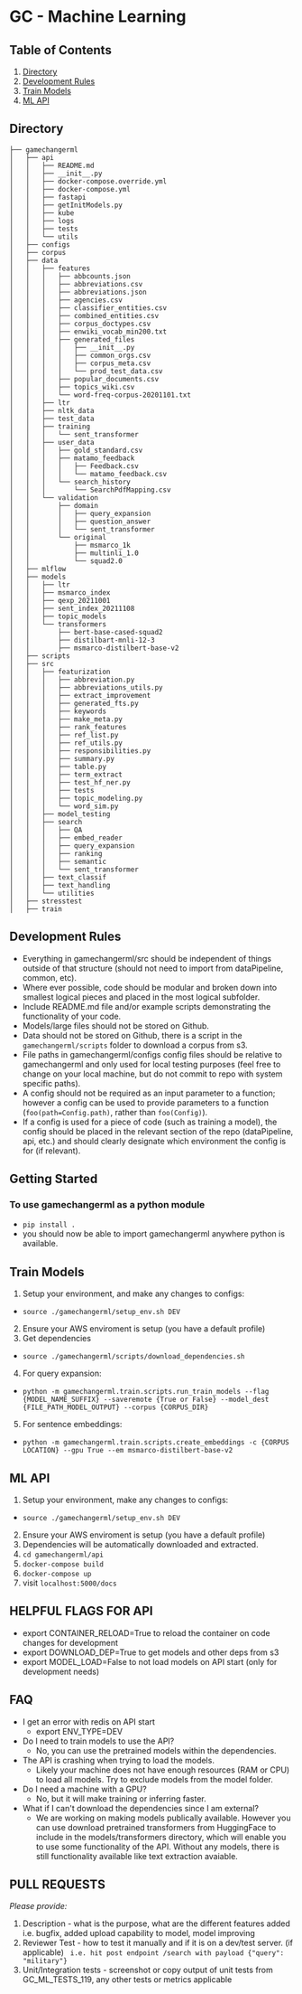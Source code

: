 # GC - Machine Learning
## Table of Contents
1. [Directory](##Directory)
2. [Development Rules](#Development-Rules)
3. [Train Models](#Train-Models)
4. [ML API](#ML-API)

## Directory
```
├── gamechangerml
│   ├── api
│   │   ├── README.md
│   │   ├── __init__.py
│   │   ├── docker-compose.override.yml
│   │   ├── docker-compose.yml
│   │   ├── fastapi
│   │   ├── getInitModels.py
│   │   ├── kube
│   │   ├── logs
│   │   ├── tests
│   │   └── utils
│   ├── configs
│   ├── corpus
│   ├── data
│   │   ├── features
│   │   │   ├── abbcounts.json
│   │   │   ├── abbreviations.csv
│   │   │   ├── abbreviations.json
│   │   │   ├── agencies.csv
│   │   │   ├── classifier_entities.csv
│   │   │   ├── combined_entities.csv
│   │   │   ├── corpus_doctypes.csv
│   │   │   ├── enwiki_vocab_min200.txt
│   │   │   ├── generated_files
│   │   │   │   ├── __init__.py
│   │   │   │   ├── common_orgs.csv
│   │   │   │   ├── corpus_meta.csv
│   │   │   │   └── prod_test_data.csv
│   │   │   ├── popular_documents.csv
│   │   │   ├── topics_wiki.csv
│   │   │   └── word-freq-corpus-20201101.txt
│   │   ├── ltr
│   │   ├── nltk_data
│   │   ├── test_data
│   │   ├── training
│   │   │   └── sent_transformer
│   │   ├── user_data
│   │   │   ├── gold_standard.csv
│   │   │   ├── matamo_feedback
│   │   │   │   ├── Feedback.csv
│   │   │   │   └── matamo_feedback.csv
│   │   │   └── search_history
│   │   │       └── SearchPdfMapping.csv
│   │   └── validation
│   │       ├── domain
│   │       │   ├── query_expansion
│   │       │   ├── question_answer
│   │       │   └── sent_transformer
│   │       └── original
│   │           ├── msmarco_1k
│   │           ├── multinli_1.0
│   │           └── squad2.0
│   ├── mlflow
│   ├── models
│   │   ├── ltr
│   │   ├── msmarco_index
│   │   ├── qexp_20211001
│   │   ├── sent_index_20211108
│   │   ├── topic_models
│   │   └── transformers
│   │       ├── bert-base-cased-squad2
│   │       ├── distilbart-mnli-12-3
│   │       ├── msmarco-distilbert-base-v2
│   ├── scripts
│   ├── src
│   │   ├── featurization
│   │   │   ├── abbreviation.py
│   │   │   ├── abbreviations_utils.py
│   │   │   ├── extract_improvement
│   │   │   ├── generated_fts.py
│   │   │   ├── keywords
│   │   │   ├── make_meta.py
│   │   │   ├── rank_features
│   │   │   ├── ref_list.py
│   │   │   ├── ref_utils.py
│   │   │   ├── responsibilities.py
│   │   │   ├── summary.py
│   │   │   ├── table.py
│   │   │   ├── term_extract
│   │   │   ├── test_hf_ner.py
│   │   │   ├── tests
│   │   │   ├── topic_modeling.py
│   │   │   └── word_sim.py
│   │   ├── model_testing
│   │   ├── search
│   │   │   ├── QA
│   │   │   ├── embed_reader
│   │   │   ├── query_expansion
│   │   │   ├── ranking
│   │   │   ├── semantic
│   │   │   └── sent_transformer
│   │   ├── text_classif
│   │   ├── text_handling
│   │   └── utilities
│   ├── stresstest
│   ├── train
```

## Development Rules
- Everything in gamechangerml/src should be independent of things outside of that structure (should not need to import from dataPipeline, common, etc).
- Where ever possible, code should be modular and broken down into smallest logical pieces and placed in the most logical subfolder.
- Include README.md file and/or example scripts demonstrating the functionality of your code.
- Models/large files should not be stored on Github.
- Data should not be stored on Github, there is a script in the `gamechangerml/scripts` folder to download a corpus from s3.
- File paths in gamechangerml/configs config files should be relative to gamechangerml and only used for local testing purposes (feel free to change on your local machine, but do not commit to repo with system specific paths).
- A config should not be required as an input parameter to a function; however a config can be used to provide parameters to a function (`foo(path=Config.path)`, rather than `foo(Config)`).
- If a config is used for a piece of code (such as training a model), the config should be placed in the relevant section of the repo (dataPipeline, api, etc.) and should clearly designate which environment the config is for (if relevant).

## Getting Started
### To use gamechangerml as a python module
- `pip install .`
- you should now be able to import gamechangerml anywhere python is available.


## Train Models
1. Setup your environment, and make any changes to configs: 
- `source ./gamechangerml/setup_env.sh DEV`
2. Ensure your AWS enviroment is setup (you have a default profile)
3. Get dependencies
- `source ./gamechangerml/scripts/download_dependencies.sh`
4. For query expansion:
- `python -m gamechangerml.train.scripts.run_train_models --flag {MODEL_NAME_SUFFIX} --saveremote {True or False} --model_dest {FILE_PATH_MODEL_OUTPUT} --corpus {CORPUS_DIR}`
5. For sentence embeddings:
- `python -m gamechangerml.train.scripts.create_embeddings -c {CORPUS LOCATION} --gpu True --em msmarco-distilbert-base-v2`

## ML API
1. Setup your environment, make any changes to configs: 
- `source ./gamechangerml/setup_env.sh DEV`
2. Ensure your AWS enviroment is setup (you have a default profile)
3. Dependencies will be automatically downloaded and extracted.
4. `cd gamechangerml/api`
5. `docker-compose build`
6. `docker-compose up`
7. visit `localhost:5000/docs`

## HELPFUL FLAGS FOR API
- export CONTAINER_RELOAD=True to reload the container on code changes for development
- export DOWNLOAD_DEP=True to get models and other deps from s3
- export MODEL_LOAD=False to not load models on API start (only for development needs) 

## FAQ
- I get an error with redis on API start
  - export ENV_TYPE=DEV
- Do I need to train models to use the API?
  - No, you can use the pretrained models within the dependencies. 
- The API is crashing when trying to load the models.
  - Likely your machine does not have enough resources (RAM or CPU) to load all models. Try to exclude models from the model folder.
- Do I need a machine with a GPU?
  - No, but it will make training or inferring faster.
- What if I can't download the dependencies since I am external?
  - We are working on making models publically available. However you can use download pretrained transformers from HuggingFace to include in the models/transformers directory, which will enable you to use some functionality of the API. Without any models, there is still functionality available like text extraction avaiable. 

## PULL REQUESTS
*Please provide:*
1. Description - what is the purpose, what are the different features added i.e. bugfix, added upload capability to model, model improving
2. Reviewer Test - how to test it manually and if it is on a dev/test server. (if applicable) 
 ` i.e. hit post endpoint /search with payload {"query": "military"}`
3. Unit/Integration tests - screenshot or copy output of unit tests from GC_ML_TESTS_119, any other tests or metrics applicable

